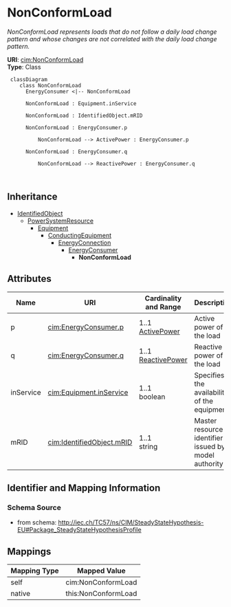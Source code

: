 # NonConformLoad


_NonConformLoad represents loads that do not follow a daily load change pattern and whose changes are not correlated with the daily load change pattern._





**URI**: [cim:NonConformLoad](http://iec.ch/TC57/CIM100#NonConformLoad)<br />
**Type**: Class




```mermaid
 classDiagram
    class NonConformLoad
      EnergyConsumer <|-- NonConformLoad
      
      NonConformLoad : Equipment.inService
        
      NonConformLoad : IdentifiedObject.mRID
        
      NonConformLoad : EnergyConsumer.p
        
          NonConformLoad --> ActivePower : EnergyConsumer.p
        
      NonConformLoad : EnergyConsumer.q
        
          NonConformLoad --> ReactivePower : EnergyConsumer.q
        
      
```





## Inheritance
* [IdentifiedObject](IdentifiedObject.md)
    * [PowerSystemResource](PowerSystemResource.md)
        * [Equipment](Equipment.md)
            * [ConductingEquipment](ConductingEquipment.md)
                * [EnergyConnection](EnergyConnection.md)
                    * [EnergyConsumer](EnergyConsumer.md)
                        * **NonConformLoad**



## Attributes


| Name | URI | Cardinality and Range | Description | Inheritance |
| ---  | --- | --- | --- | --- |
| p | [cim:EnergyConsumer.p](http://iec.ch/TC57/CIM100#EnergyConsumer.p) | 1..1 <br />  [ActivePower](ActivePower.md)  | Active power of the load | [EnergyConsumer](EnergyConsumer.md) |
| q | [cim:EnergyConsumer.q](http://iec.ch/TC57/CIM100#EnergyConsumer.q) | 1..1 <br />  [ReactivePower](ReactivePower.md)  | Reactive power of the load | [EnergyConsumer](EnergyConsumer.md) |
| inService | [cim:Equipment.inService](http://iec.ch/TC57/CIM100#Equipment.inService) | 1..1 <br />  boolean  | Specifies the availability of the equipment | [Equipment](Equipment.md) |
| mRID | [cim:IdentifiedObject.mRID](http://iec.ch/TC57/CIM100#IdentifiedObject.mRID) | 1..1 <br />  string  | Master resource identifier issued by a model authority | [IdentifiedObject](IdentifiedObject.md) |









## Identifier and Mapping Information







### Schema Source


* from schema: http://iec.ch/TC57/ns/CIM/SteadyStateHypothesis-EU#Package_SteadyStateHypothesisProfile





## Mappings

| Mapping Type | Mapped Value |
| ---  | ---  |
| self | cim:NonConformLoad |
| native | this:NonConformLoad |




